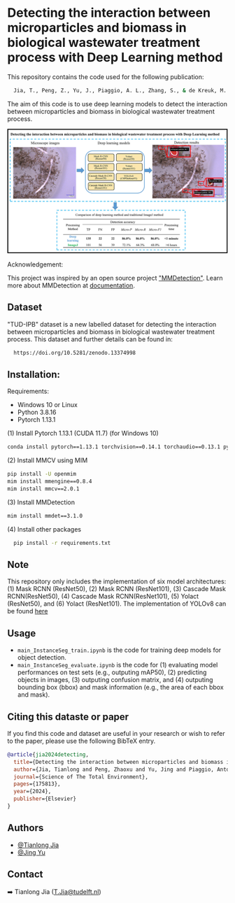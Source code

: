 # Detecting the interaction between microparticles and biomass in biological wastewater treatment process with Deep Learning method

This repository contains the code used for the following publication:
```bash
  Jia, T., Peng, Z., Yu, J., Piaggio, A. L., Zhang, S., & de Kreuk, M. K. (2024). Detecting the interaction between microparticles and biomass in biological wastewater treatment process with Deep Learning method. Science of The Total Environment, 175813. doi: 10.1016/j.scitotenv.2024.175813
```

The aim of this code is to use deep learning models to detect the interaction between microparticles and biomass in biological wastewater treatment process.

![summary_figure](figures/Graphical_abstract.jpg)


Acknowledgement:

This project was inspired by an open source project ["MMDetection"](https://github.com/open-mmlab/mmdetection). 
Learn more about MMDetection at [documentation](https://mmdetection.readthedocs.io/en/latest/).

## Dataset

"TUD-IPB" dataset is a new labelled dataset for detecting the interaction between microparticles and biomass in biological wastewater treatment process. This dataset and further details can be found in:

```bash
  https://doi.org/10.5281/zenodo.13374998
```

## Installation:

Requirements:
- Windows 10 or Linux
- Python 3.8.16
- Pytorch 1.13.1

(1) Install Pytorch 1.13.1 (CUDA 11.7) (for Windows 10)

```bash
conda install pytorch==1.13.1 torchvision==0.14.1 torchaudio==0.13.1 pytorch-cuda=11.7 -c pytorch -c nvidia
```

(2) Install MMCV using MIM
```bash
pip install -U openmim
mim install mmengine==0.8.4
mim install mmcv==2.0.1
```

(3) Install MMDetection
```bash
mim install mmdet==3.1.0
```

(4) Install other packages

```bash
  pip install -r requirements.txt
```

## Note
This repository only includes the implementation of six model architectures: (1) Mask RCNN (ResNet50), (2) Mask RCNN (ResNet101), (3) Cascade Mask RCNN(ResNet50), (4) Cascade Mask RCNN(ResNet101), (5) Yolact (ResNet50), and (6) Yolact (ResNet101). The implementation of YOLOv8 can be found [here](https://github.com/TianlongJia/deep_pollutant_YoloV8)


## Usage

-  `main_InstanceSeg_train.ipynb` is the code for training deep models for object detection.
-  `main_InstanceSeg_evaluate.ipynb` is the code for (1) evaluating model performances on test sets (e.g., outputing mAP50), (2) predicting objects in images, (3) outputing confusion matrix, and (4) outputing bounding box (bbox) and mask information (e.g., the area of each bbox and mask).

## Citing this dataste or paper

If you find this code and dataset are useful in your research or wish to refer to the paper, please use the following BibTeX entry.

```BibTeX
@article{jia2024detecting,
  title={Detecting the interaction between microparticles and biomass in biological wastewater treatment process with Deep Learning method},
  author={Jia, Tianlong and Peng, Zhaoxu and Yu, Jing and Piaggio, Antonella L and Zhang, Shuo and de Kreuk, Merle K},
  journal={Science of The Total Environment},
  pages={175813},
  year={2024},
  publisher={Elsevier}
}
```

## Authors

- [@Tianlong Jia](https://github.com/TianlongJia)
- [@Jing Yu](https://github.com/yyyuj)


## Contact

➡️ Tianlong Jia ([T.Jia@tudelft.nl](mailto:T.Jia@tudelft.nl))

